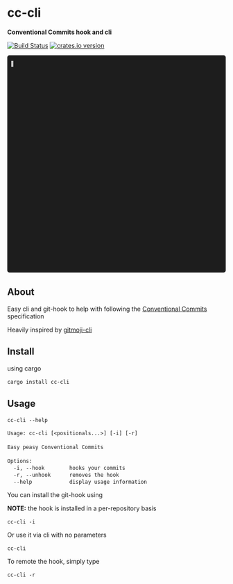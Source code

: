 # cc-cli

**Conventional Commits hook and cli**

[![Build Status](https://img.shields.io/github/checks-status/sousandrei/cc-cli/main?style=flat-square)](https://github.com/sousandrei/cc-cli/actions)
[![crates.io version](https://img.shields.io/crates/v/cc-cli.svg?style=flat-square)](https://crates.io/crates/cc-cli)

<img src="./assets/example.gif" height="500" style="border-radius: 5px" />

## About

Easy cli and git-hook to help with following the [Conventional Commits](https://conventionalcommits.org/en/v1.0.0/) specification

Heavily inspired by [gitmoji-cli](https://github.com/carloscuesta/gitmoji-cli)

## Install

using cargo

```bash
cargo install cc-cli
```

## Usage

```
cc-cli --help
```

```
Usage: cc-cli [<positionals...>] [-i] [-r]

Easy peasy Conventional Commits

Options:
  -i, --hook        hooks your commits
  -r, --unhook      removes the hook
  --help            display usage information
```

You can install the git-hook using

**NOTE:** the hook is installed in a per-repository basis

```
cc-cli -i
```

Or use it via cli with no parameters

```
cc-cli
```

To remote the hook, simply type

```
cc-cli -r
```
